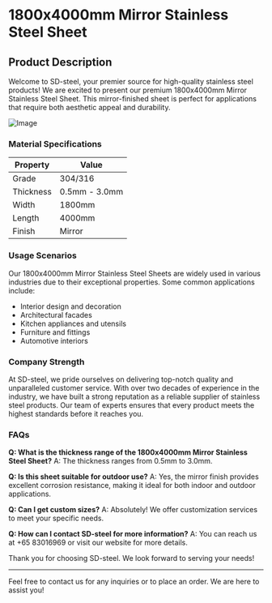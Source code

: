 # 1800x4000mm Mirror Stainless Steel Sheet

## Product Description

Welcome to SD-steel, your premier source for high-quality stainless steel products! We are excited to present our premium 1800x4000mm Mirror Stainless Steel Sheet. This mirror-finished sheet is perfect for applications that require both aesthetic appeal and durability.

![Image](https://github.com/user-attachments/assets/2567258e-e124-4816-932d-1809bd27ef0b)

### Material Specifications

| Property          | Value              |
|-------------------|--------------------|
| Grade             | 304/316            |
| Thickness         | 0.5mm - 3.0mm      |
| Width             | 1800mm             |
| Length            | 4000mm             |
| Finish            | Mirror             |

### Usage Scenarios

Our 1800x4000mm Mirror Stainless Steel Sheets are widely used in various industries due to their exceptional properties. Some common applications include:

- Interior design and decoration
- Architectural facades
- Kitchen appliances and utensils
- Furniture and fittings
- Automotive interiors

### Company Strength

At SD-steel, we pride ourselves on delivering top-notch quality and unparalleled customer service. With over two decades of experience in the industry, we have built a strong reputation as a reliable supplier of stainless steel products. Our team of experts ensures that every product meets the highest standards before it reaches you.

### FAQs

**Q: What is the thickness range of the 1800x4000mm Mirror Stainless Steel Sheet?**
A: The thickness ranges from 0.5mm to 3.0mm.

**Q: Is this sheet suitable for outdoor use?**
A: Yes, the mirror finish provides excellent corrosion resistance, making it ideal for both indoor and outdoor applications.

**Q: Can I get custom sizes?**
A: Absolutely! We offer customization services to meet your specific needs.

**Q: How can I contact SD-steel for more information?**
A: You can reach us at +65 83016969 or visit our website for more details.

Thank you for choosing SD-steel. We look forward to serving your needs!

---

Feel free to contact us for any inquiries or to place an order. We are here to assist you!